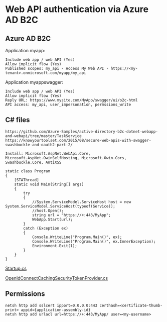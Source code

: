 # Web API authentication via Azure AD B2C

## Azure AD B2C

Application myapp:
  
    Include web app / web API (Yes)
    Allow implicit flow (Yes)
    Published scopes: my_api - Access My Web API - https://<my-tenant>.onmicrosoft.com/myapp/my_api

Application myappswagger:

    Include web app / web API (Yes)
    Allow implicit flow (Yes)
    Reply URL: https://www.mysite.com/MyApp/swagger/ui/o2c-html
    API access: my_api, user_impersonation, permssions_write

## C# files

    https://github.com/Azure-Samples/active-directory-b2c-dotnet-webapp-and-webapi/tree/master/TaskService
    https://knowyourtoolset.com/2015/08/secure-web-apis-with-swagger-swashbuckle-and-oauth2-part-2/

    Install: Microsoft.AspNet.WebApi.Core, Microsoft.AspNet.OwinSelfHosting, Microsoft.Owin.Cors, Swashbuckle.Core, AntiXSS

    static class Program
    {
        [STAThread]
        static void Main(String[] args)
        {
            try
            {
                //System.ServiceModel.ServiceHost host = new System.ServiceModel.ServiceHost(typeof(Service));
                //host.Open();
                string url = "https://+:443/MyApp";
                WebApp.Start(url);
            }
            catch (Exception ex)
            {
                Console.WriteLine("Program.Main()", ex);
                Console.WriteLine("Program.Main()", ex.InnerException);
                Environment.Exit(1);
            }
        }
    }


[Startup.cs](Startup.cs)

[OpenIdConnectCachingSecurityTokenProvider.cs](OpenIdConnectCachingSecurityTokenProvider.cs)

## Permissions
    netsh http add sslcert ipport=0.0.0.0:443 certhash=<certificate-thumb-print> appid={application-assembly-id}
    netsh http add urlacl url=https://+:443/MyApp/ user=<my-username>
